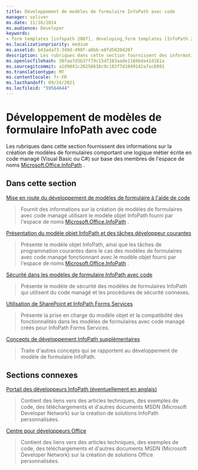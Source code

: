 ```yaml
---
title: Développement de modèles de formulaire InfoPath avec code
manager: soliver
ms.date: 11/16/2014
ms.audience: Developer
keywords:
- form templates [infopath 2007], developing,form templates [InfoPath 2007], managed code,InfoPath 2007,managed code form templates [InfoPath 2007]
ms.localizationpriority: medium
ms.assetid: b43ada73-349d-498f-a8bb-e8fd5020d207
description: Les rubriques dans cette section fournissent des informations sur la création de modèles de formulaires comportant une logique métier écrite en code managé (Visual Basic ou C#) sur base des membres de l'espace de noms Microsoft.Office.InfoPath .
ms.openlocfilehash: 38faa7d3b37f79c15d7283aade1184bda41d181a
ms.sourcegitcommit: a1d9041c20256616c9c183f7d1049142a7ac6991
ms.translationtype: MT
ms.contentlocale: fr-FR
ms.lasthandoff: 09/24/2021
ms.locfileid: "59564644"
---
```

# <a name="developing-infopath-form-templates-with-code"></a>Développement de modèles de formulaire InfoPath avec code

Les rubriques dans cette section fournissent des informations sur la création de modèles de formulaires comportant une logique métier écrite en code managé (Visual Basic ou C#) sur base des membres de l'espace de noms [Microsoft.Office.InfoPath](https://msdn.microsoft.com/library/Microsoft.Office.InfoPath.aspx) . 
  
## <a name="in-this-section"></a>Dans cette section

[Mise en route du développement de modèles de formulaire à l'aide de code](getting-started-developing-form-templates-with-code.md)
  
> Fournit des informations sur la création de modèles de formulaires avec code managé utilisant le modèle objet InfoPath fourni par l'espace de noms [Microsoft.Office.InfoPath](https://msdn.microsoft.com/library/Microsoft.Office.InfoPath.aspx) . 
    
[Présentation du modèle objet InfoPath et des tâches développeur courantes](understanding-the-infopath-object-model-and-common-developer-tasks.md)
  
> Présente le modèle objet InfoPath, ainsi que les tâches de programmation courantes dans le cas des modèles de formulaires avec code managé fonctionnant avec le modèle objet fourni par l'espace de noms [Microsoft.Office.InfoPath](https://msdn.microsoft.com/library/Microsoft.Office.InfoPath.aspx) . 
    
[Sécurité dans les modèles de formulaire InfoPath avec code](security-in-infopath-form-templates-with-code.md)
  
> Présente le modèle de sécurité des modèles de formulaires InfoPath qui utilisent du code managé et les procédures de sécurité connexes.
    
[Utilisation de SharePoint et InfoPath Forms Services](working-with-sharepoint-and-infopath-forms-services.md)
  
> Présente la prise en charge du modèle objet et la compatibilité des fonctionnalités dans les modèles de formulaires avec code managé créés pour InfoPath Forms Services. 
    
[Concepts de développement InfoPath supplémentaires](additional-infopath-development-concepts.md)
  
> Traite d'autres concepts qui se rapportent au développement de modèle de formulaire InfoPath.
    
## <a name="related-sections"></a>Sections connexes

[Portail des développeurs InfoPath (éventuellement en anglais)](https://go.microsoft.com/fwlink?LinkID=11689)
  
> Contient des liens vers des articles techniques, des exemples de code, des téléchargements et d'autres documents MSDN (Microsoft Developer Network) sur la création de solutions InfoPath personnalisées.
    
[Centre pour développeurs Office](https://go.microsoft.com/fwlink?LinkID=27128)
  
> Contient des liens vers des articles techniques, des exemples de code, des téléchargements et d'autres documents MSDN (Microsoft Developer Network) sur la création de solutions Office personnalisées.
    

